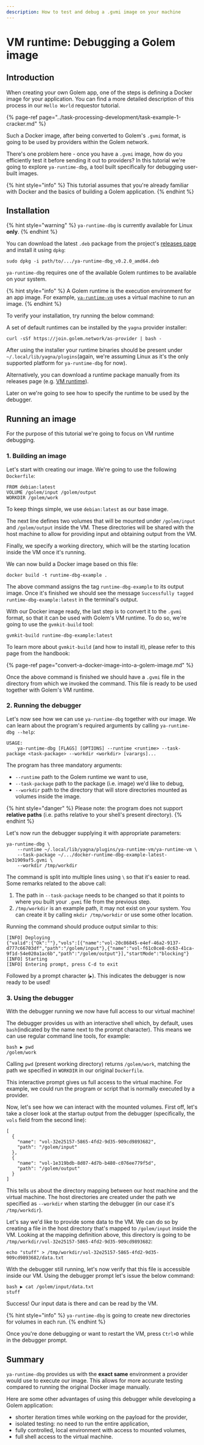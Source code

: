```yaml
---
description: How to test and debug a .gvmi image on your machine
---
```


# VM runtime: Debugging a Golem image

## Introduction

When creating your own Golem app, one of the steps is defining a Docker image for your application. You can find a more detailed description of this process in our `Hello World` requestor tutorial.

{% page-ref page="../task-processing-development/task-example-1-cracker.md" %}

Such a Docker image, after being converted to Golem's `.gvmi` format, is going to be used by providers within the Golem network.

There's one problem here - once you have a `.gvmi` image, how do you efficiently test it before sending it out to providers? In this tutorial we're going to explore `ya-runtime-dbg`, a tool built specifically for debugging user-built images.

{% hint style="info" %}
This tutorial assumes that you're already familiar with Docker and the basics of building a Golem application.
{% endhint %}

## Installation

{% hint style="warning" %}
`ya-runtime-dbg` is currently available for Linux **only**.
{% endhint %}

You can download the latest `.deb` package from the project's [releases page](https://github.com/golemfactory/ya-runtime-dbg/releases) and install it using `dpkg`:

```text
sudo dpkg -i path/to/.../ya-runtime-dbg_v0.2.0_amd64.deb
```

`ya-runtime-dbg` requires one of the available Golem runtimes to be available on your system.

{% hint style="info" %}
A Golem runtime is the execution environment for an app image. For example, [`ya-runtime-vm`](https://github.com/golemfactory/ya-runtime-vm) uses a virtual machine to run an image.
{% endhint %}

To verify your installation, try running the below command:

A set of default runtimes can be installed by the `yagna` provider installer:

```text
curl -sSf https://join.golem.network/as-provider | bash -
```

After using the installer your runtime binaries should be present under `~/.local/lib/yagna/plugins`\(again, we're assuming Linux as it's the only supported platform for `ya-runtime-dbg` for now\).

Alternatively, you can download a runtime package manually from its releases page \(e.g. [VM runtime](https://github.com/golemfactory/ya-runtime-vm/releases)\).

Later on we're going to see how to specify the runtime to be used by the debugger.

## Running an image

For the purpose of this tutorial we're going to focus on VM runtime debugging.

### 1. Building an image

Let's start with creating our image. We're going to use the following `Dockerfile`:

```text
FROM debian:latest
VOLUME /golem/input /golem/output
WORKDIR /golem/work
```

To keep things simple, we use `debian:latest` as our base image.

The next line defines two volumes that will be mounted under `/golem/input` and `/golem/output` inside the VM. These directories will be shared with the host machine to allow for providing input and obtaining output from the VM.

Finally, we specify a working directory, which will be the starting location inside the VM once it's running.

We can now build a Docker image based on this file:

```text
docker build -t runtime-dbg-example .
```

The above command assigns the tag `runtime-dbg-example` to its output image. Once it's finished we should see the message `Successfully tagged runtime-dbg-example:latest` in the terminal's output.

With our Docker image ready, the last step is to convert it to the `.gvmi` format, so that it can be used with Golem's VM runtime. To do so, we're going to use the `gvmkit-build` tool:

```text
gvmkit-build runtime-dbg-example:latest
```

To learn more about `gvmkit-build` \(and how to install it\), please refer to this page from the handbook:

{% page-ref page="convert-a-docker-image-into-a-golem-image.md" %}

Once the above command is finished we should have a `.gvmi` file in the directory from which we invoked the command. This file is ready to be used together with Golem's VM runtime.

### 2.  Running the debugger

Let's now see how we can use `ya-runtime-dbg` together with our image. We can learn about the program's required arguments by calling `ya-runtime-dbg --help`:

```text
USAGE:
    ya-runtime-dbg [FLAGS] [OPTIONS] --runtime <runtime> --task-package <task-package> --workdir <workdir> [varargs]...
```

The program has three mandatory arguments:

* `--runtime` path to the Golem runtime we want to use,
* `--task-package` path to the package \(i.e. image\) we'd like to debug,
* `--workdir` path to the directory that will store directories mounted as volumes inside the image.

{% hint style="danger" %}
Please note: the program does not support **relative paths** \(i.e. paths relative to your shell's present directory\).
{% endhint %}

Let's now run the debugger supplying it with appropriate parameters:

```text
ya-runtime-dbg \
    --runtime ~/.local/lib/yagna/plugins/ya-runtime-vm/ya-runtime-vm \
    --task-package ~/.../docker-runtime-dbg-example-latest-be31909af5.gvmi \
    --workdir /tmp/workdir
```

The command is split into multiple lines using `\` so that it's easier to read. Some remarks related to the above call:

1. The path in `--task-package` needs to be changed so that it points to where you built your `.gvmi` file from the previous step.
2. `/tmp/workdir` is an example path, it may not exist on your system. You can create it by calling `mkdir /tmp/workdir` or use some other location.

Running the command should produce output similar to this:

```text
[INFO] Deploying
{"valid":{"Ok":""},"vols":[{"name":"vol-20c86845-e4ef-46a2-9137-d777c66703df","path":"/golem/input"},{"name":"vol-f61c0ce8-dc63-41ca-9f1d-54e020a1ac6b","path":"/golem/output"}],"startMode":"blocking"}
[INFO] Starting
[INFO] Entering prompt, press C-d to exit
```

Followed by a prompt character \(`▶`\). This indicates the debugger is now ready to be used!

### 3. Using the debugger

With the debugger running we now have full access to our virtual machine!

The debugger provides us with an interactive shell which, by default, uses `bash`\(indicated by the name next to the prompt character\). This means we can use regular command line tools, for example:

```text
bash ▶ pwd
/golem/work
```

Calling `pwd` \(present working directory\) returns `/golem/work`, matching the path we specified in `WORKDIR` in our original `Dockerfile`.

This interactive prompt gives us full access to the virtual machine. For example, we could run the program or script that is normally executed by a provider.

Now, let's see how we can interact with the mounted volumes. First off, let's take a closer look at the startup output from the debugger \(specifically, the `vols` field from the second line\):

```text
[
  {
    "name": "vol-32e25157-5865-4fd2-9d35-909cd9893682",
    "path": "/golem/input"
  },
  {
    "name": "vol-1e319bdb-8d07-4d7b-b480-c076ee779f5d",
    "path": "/golem/output"
  }
]
```

This tells us about the directory mapping between our host machine and the virtual machine. The host directories are created under the path we specified as `--workdir` when starting the debugger \(in our case it's `/tmp/workdir`\).

Let's say we'd like to provide some data to the VM. We can do so by creating a file in the host directory that's mapped to `/golem/input` inside the VM. Looking at the mapping definition above, this directory is going to be `/tmp/workdir/vol-32e25157-5865-4fd2-9d35-909cd9893682`:

```text
echo "stuff" > /tmp/workdir/vol-32e25157-5865-4fd2-9d35-909cd9893682/data.txt
```

With the debugger still running, let's now verify that this file is accessible inside our VM. Using the debugger prompt let's issue the below command:

```text
bash ▶ cat /golem/input/data.txt
stuff
```

Success! Our input data is there and can be read by the VM.

{% hint style="info" %}
`ya-runtime-dbg` is going to create new directories for volumes in each run.
{% endhint %}

Once you're done debugging or want to restart the VM, press `Ctrl+D` while in the debugger prompt.

## Summary

`ya-runtime-dbg` provides us with the **exact same** environment a provider would use to execute our image. This allows for more accurate testing compared to running the original Docker image manually.

Here are some other advantages of using this debugger while developing a Golem application:

* shorter iteration times while working on the payload for the provider,
* isolated testing: no need to run the entire application,
* fully controlled, local environment with access to mounted volumes,
* full shell access to the virtual machine.

